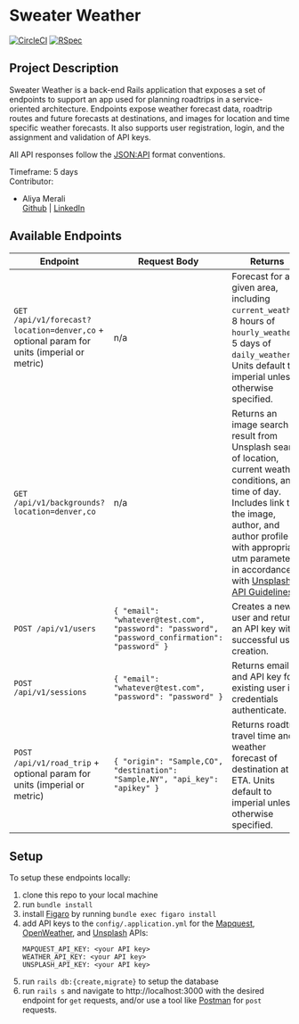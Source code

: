 # Sweater Weather
[![CircleCI](https://circleci.com/gh/circleci/circleci-docs.svg?style=shield)](https://circleci.com/gh/circleci/circleci-docs)
[![RSpec](https://img.shields.io/badge/coverage-99.87%25-brightgreen)](https://img.shields.io/badge/coverage-99.87%25-brightgreen)



## Project Description 
Sweater Weather is a back-end Rails application that exposes a set of endpoints to support an app used for planning roadtrips in a service-oriented architecture. Endpoints expose weather forecast data, roadtrip routes and future forecasts at destinations, and images for location and time specific weather forecasts. It also supports user registration, login, and the assignment and validation of API keys.

All API responses follow the [JSON:API](https://jsonapi.org/) format conventions.

Timeframe: 5 days   
Contributor: 
- Aliya Merali  
   [Github](https://github.com/aliyamerali) | [LinkedIn](https://www.linkedin.com/in/aliyamerali/)

## Available Endpoints

| Endpoint    | Request Body   |  Returns    | 
| ------------- | ------------- | ------------- |
| `GET /api/v1/forecast?location=denver,co` + optional param for units (imperial or metric)| n/a | Forecast for a given area, including `current_weather`, 8 hours of `hourly_weather`, 5 days of `daily_weather`. Units default to imperial unless otherwise specified. | 
| `GET /api/v1/backgrounds?location=denver,co` | n/a | Returns an image search result from Unsplash search of location, current weather conditions, and time of day. Includes link to the image, author, and author profile with appropriate utm parameters in accordance with [Unsplash API Guidelines](https://help.unsplash.com/en/articles/2511245-unsplash-api-guidelines). |  
| `POST /api/v1/users` | `{ "email": "whatever@test.com", "password": "password", "password_confirmation": "password" }` | Creates a new user and returns an API key with successful user creation.  |
| `POST /api/v1/sessions` | `{ "email": "whatever@test.com", "password": "password" }` | Returns email and API key for existing user if credentials authenticate.  |
| `POST /api/v1/road_trip` + optional param for units (imperial or metric)| `{ "origin": "Sample,CO", "destination": "Sample,NY", "api_key": "apikey" }` | Returns roadtrip travel time and weather forecast of destination at ETA. Units default to imperial unless otherwise specified. |

## Setup
To setup these endpoints locally: 
1. clone this repo to your local machine
2. run `bundle install`
3. install [Figaro](https://github.com/laserlemon/figaro) by running `bundle exec figaro install`
4. add API keys to the `config/.application.yml` for the [Mapquest](https://developer.mapquest.com/documentation/), [OpenWeather](https://openweathermap.org/api/one-call-api), and [Unsplash](https://unsplash.com/documentation) APIs: 
   ```
   MAPQUEST_API_KEY: <your API key>
   WEATHER_API_KEY: <your API key>
   UNSPLASH_API_KEY: <your API key>
   ```
5. run `rails db:{create,migrate}` to setup the database
6. run `rails s` and navigate to http://localhost:3000 with the desired endpoint for `get` requests, and/or use a tool like [Postman](https://www.postman.com) for `post` requests. 
